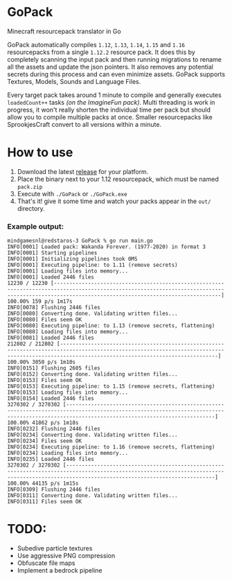 # GoPack
Minecraft resourcepack translator in Go

GoPack automatically compiles `1.12`, `1.13`, `1.14`, `1.15` and `1.16` resourcepacks from a single `1.12.2` resource pack. It does this by completely scanning the input pack and then running migrations to rename all the assets and update the json pointers. It also removes any potential secrets during this process and can even minimize assets. GoPack supports Textures, Models, Sounds and Language Files. 

Every target pack takes around 1 minute to compile and generally executes `loadedCount++` tasks *(on the ImagineFun pack)*. Multi threading is work in progress, it won't really shorten the individual time per pack but should allow you to compile multiple packs at once. Smaller resourcepacks like SprookjesCraft convert to all versions within a minute.

# How to use
1. Download the latest [release](https://github.com/Mindgamesnl/GoPack/releases) for your platform.
2. Place the binary next to your 1.12 resourcepack, which must be named `pack.zip`
3. Execute with `./GoPack` or `./GoPack.exe`
4. That's it! give it some time and watch your packs appear in the `out/` directory.

### Example output:
```
mindgamesnl@redstaros-3 GoPack % go run main.go
INFO[0001] Loaded pack: Wakanda Forever. (1977-2020) in format 3 
INFO[0001] Starting pipelines                           
INFO[0001] Initializing pipelines took 0MS              
INFO[0001] Executing pipeline: to 1.11 (remove secrets) 
INFO[0001] Loading files into memory...                 
INFO[0001] Loaded 2446 files                            
12230 / 12230 [--------------------------------------------------------------------------------------------------------------------------------------------------------------------------------------------------] 100.00% 159 p/s 1m17s
INFO[0078] Flushing 2446 files                          
INFO[0080] Converting done. Validating written files... 
INFO[0080] Files seem OK                                
INFO[0080] Executing pipeline: to 1.13 (remove secrets, flattening) 
INFO[0080] Loading files into memory...                 
INFO[0081] Loaded 2446 files                            
212802 / 212802 [-----------------------------------------------------------------------------------------------------------------------------------------------------------------------------------------------] 100.00% 3050 p/s 1m10s
INFO[0151] Flushing 2605 files                          
INFO[0152] Converting done. Validating written files... 
INFO[0153] Files seem OK                                
INFO[0153] Executing pipeline: to 1.15 (remove secrets, flattening) 
INFO[0153] Loading files into memory...                 
INFO[0154] Loaded 2446 files                            
3270302 / 3270302 [--------------------------------------------------------------------------------------------------------------------------------------------------------------------------------------------] 100.00% 41862 p/s 1m18s
INFO[0232] Flushing 2446 files                          
INFO[0234] Converting done. Validating written files... 
INFO[0234] Files seem OK                                
INFO[0234] Executing pipeline: to 1.16 (remove secrets, flattening) 
INFO[0234] Loading files into memory...                 
INFO[0235] Loaded 2446 files                            
3270302 / 3270302 [--------------------------------------------------------------------------------------------------------------------------------------------------------------------------------------------] 100.00% 44135 p/s 1m15s
INFO[0309] Flushing 2446 files                          
INFO[0311] Converting done. Validating written files... 
INFO[0311] Files seem OK
``` 

# TODO:
- Subedive particle textures
- Use aggressive PNG compression
- Obfuscate file maps
- Implement a bedrock pipeline